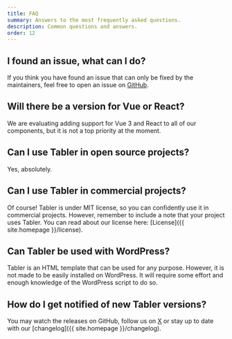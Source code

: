 ```yaml
---
title: FAQ
summary: Answers to the most frequently asked questions.
description: Common questions and answers.
order: 12
---
```


## I found an issue, what can I do?

If you think you have found an issue that can only be fixed by the maintainers, feel free to open an issue on [GitHub](https://github.com/tabler/tabler).

## Will there be a version for Vue or React?

We are evaluating adding support for Vue 3 and React to all of our components, but it is not a top priority at the moment.

## Can I use Tabler in open source projects?

Yes, absolutely.

## Can I use Tabler in commercial projects?

Of course! Tabler is under MIT license, so you can confidently use it in commercial projects. However, remember to include a note that your project uses Tabler. You can read about our license here: [License]({{ site.homepage }}/license).

## Can Tabler be used with WordPress?

Tabler is an HTML template that can be used for any purpose. However, it is not made to be easily installed on WordPress. It will require some effort and enough knowledge of the WordPress script to do so.

## How do I get notified of new Tabler versions?

You may watch the releases on GitHub, follow us on [X](https://x.com/tabler_io) or stay up to date with our [changelog]({{ site.homepage }}/changelog).
